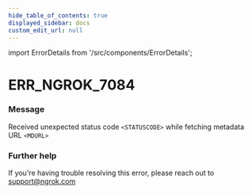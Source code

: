 ```yaml
---
hide_table_of_contents: true
displayed_sidebar: docs
custom_edit_url: null
---
```


import ErrorDetails from '/src/components/ErrorDetails';

# ERR_NGROK_7084

### Message
Received unexpected status code `<STATUSCODE>` while fetching metadata URL `<MDURL>`

### Further help
If you're having trouble resolving this error, please reach out to [support@ngrok.com](mailto:support@ngrok.com?subject=Help%20with%20ERR_NGROK_7084)

<ErrorDetails error='err_ngrok_7084' />
